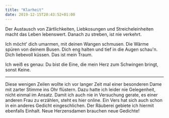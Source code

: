 ```yaml
---
title: "Klarheit"
date: 2019-12-15T20:43:52+01:00
---
```


Der Austausch von Zärtlichkeiten,
Liebkosungen und Streicheleinheiten
macht das Leben lebenswert.
Danach zu streben, ist nie verkehrt.

Ich möcht' dich umarmen, mit deinen Wangen schmusen.
Die Wärme spüren von deinem Busen.
Dich eng halten und tief in die Augen schau'n.
Dich liebevoll küssen. Das ist mein Traum.

Ich weiß es genau: Du bist die Eine,
die mein Herz zum Schwingen bringt, sonst Keine.

---

Diese wenigen Zeilen wollte ich vor langer Zeit mal einer besonderen Dame mit zarter Stimme ins Ohr flüstern.
Dazu hatte ich leider nie Gelegenheit, nicht einmal im Ansatz.
Damit ich auch nie in Versuchung gerate, es einer anderen Frau zu erzählen, steht es hier online.
Ein Vers hat sich auch schon in ein anderes Gedicht eingeschlichen.
Der Räuberei gebiete ich hiermit ebenfalls Einhalt.
Neue Herzensdamen brauchen neue Gedichte!
